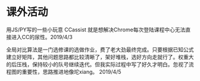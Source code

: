 # 课外活动

用JS/PY写的一些小玩意
CCassist 就是想解决Chrome每次登陆课程中心无法直接进入CC的尿性。2019/4/3

全局对比算法是一门选修课的选做作业，费了老大劲最终完成。只要根据已知公式建立好矩阵，其他问题思路都比较清晰了，架好堆栈，选好方向走就行了。权重大的后压栈，保持较小的队号继续迭代。但我实际过程中写了好久才明白。忽视了流程图的重要性，思路推进地像坨xiang。 2019/4/5
